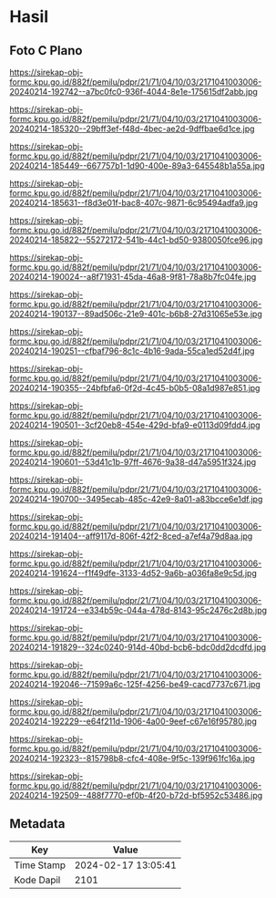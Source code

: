 # Hasil

## Foto C Plano

https://sirekap-obj-formc.kpu.go.id/882f/pemilu/pdpr/21/71/04/10/03/2171041003006-20240214-192742--a7bc0fc0-936f-4044-8e1e-175615df2abb.jpg

https://sirekap-obj-formc.kpu.go.id/882f/pemilu/pdpr/21/71/04/10/03/2171041003006-20240214-185320--29bff3ef-f48d-4bec-ae2d-9dffbae6d1ce.jpg

https://sirekap-obj-formc.kpu.go.id/882f/pemilu/pdpr/21/71/04/10/03/2171041003006-20240214-185449--667757b1-1d90-400e-89a3-645548b1a55a.jpg

https://sirekap-obj-formc.kpu.go.id/882f/pemilu/pdpr/21/71/04/10/03/2171041003006-20240214-185631--f8d3e01f-bac8-407c-9871-6c95494adfa9.jpg

https://sirekap-obj-formc.kpu.go.id/882f/pemilu/pdpr/21/71/04/10/03/2171041003006-20240214-185822--55272172-541b-44c1-bd50-9380050fce96.jpg

https://sirekap-obj-formc.kpu.go.id/882f/pemilu/pdpr/21/71/04/10/03/2171041003006-20240214-190024--a8f71931-45da-46a8-9f81-78a8b7fc04fe.jpg

https://sirekap-obj-formc.kpu.go.id/882f/pemilu/pdpr/21/71/04/10/03/2171041003006-20240214-190137--89ad506c-21e9-401c-b6b8-27d31065e53e.jpg

https://sirekap-obj-formc.kpu.go.id/882f/pemilu/pdpr/21/71/04/10/03/2171041003006-20240214-190251--cfbaf796-8c1c-4b16-9ada-55ca1ed52d4f.jpg

https://sirekap-obj-formc.kpu.go.id/882f/pemilu/pdpr/21/71/04/10/03/2171041003006-20240214-190355--24bfbfa6-0f2d-4c45-b0b5-08a1d987e851.jpg

https://sirekap-obj-formc.kpu.go.id/882f/pemilu/pdpr/21/71/04/10/03/2171041003006-20240214-190501--3cf20eb8-454e-429d-bfa9-e0113d09fdd4.jpg

https://sirekap-obj-formc.kpu.go.id/882f/pemilu/pdpr/21/71/04/10/03/2171041003006-20240214-190601--53d41c1b-97ff-4676-9a38-d47a5951f324.jpg

https://sirekap-obj-formc.kpu.go.id/882f/pemilu/pdpr/21/71/04/10/03/2171041003006-20240214-190700--3495ecab-485c-42e9-8a01-a83bcce6e1df.jpg

https://sirekap-obj-formc.kpu.go.id/882f/pemilu/pdpr/21/71/04/10/03/2171041003006-20240214-191404--aff9117d-806f-42f2-8ced-a7ef4a79d8aa.jpg

https://sirekap-obj-formc.kpu.go.id/882f/pemilu/pdpr/21/71/04/10/03/2171041003006-20240214-191624--f1f49dfe-3133-4d52-9a6b-a036fa8e9c5d.jpg

https://sirekap-obj-formc.kpu.go.id/882f/pemilu/pdpr/21/71/04/10/03/2171041003006-20240214-191724--e334b59c-044a-478d-8143-95c2476c2d8b.jpg

https://sirekap-obj-formc.kpu.go.id/882f/pemilu/pdpr/21/71/04/10/03/2171041003006-20240214-191829--324c0240-914d-40bd-bcb6-bdc0dd2dcdfd.jpg

https://sirekap-obj-formc.kpu.go.id/882f/pemilu/pdpr/21/71/04/10/03/2171041003006-20240214-192046--71599a6c-125f-4256-be49-cacd7737c671.jpg

https://sirekap-obj-formc.kpu.go.id/882f/pemilu/pdpr/21/71/04/10/03/2171041003006-20240214-192229--e64f211d-1906-4a00-9eef-c67e16f95780.jpg

https://sirekap-obj-formc.kpu.go.id/882f/pemilu/pdpr/21/71/04/10/03/2171041003006-20240214-192323--815798b8-cfc4-408e-9f5c-139f961fc16a.jpg

https://sirekap-obj-formc.kpu.go.id/882f/pemilu/pdpr/21/71/04/10/03/2171041003006-20240214-192509--488f7770-ef0b-4f20-b72d-bf5952c53486.jpg


## Metadata

| Key        | Value               |
| ---------- | ------------------- |
| Time Stamp | 2024-02-17 13:05:41 |
| Kode Dapil | 2101                |



